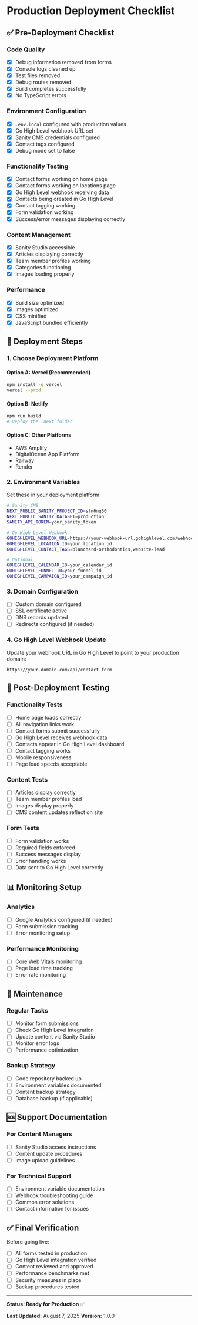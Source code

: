 # Production Deployment Checklist

## ✅ **Pre-Deployment Checklist**

### **Code Quality**
- [x] Debug information removed from forms
- [x] Console logs cleaned up
- [x] Test files removed
- [x] Debug routes removed
- [x] Build completes successfully
- [x] No TypeScript errors

### **Environment Configuration**
- [x] `.env.local` configured with production values
- [x] Go High Level webhook URL set
- [x] Sanity CMS credentials configured
- [x] Contact tags configured
- [x] Debug mode set to false

### **Functionality Testing**
- [x] Contact forms working on home page
- [x] Contact forms working on locations page
- [x] Go High Level webhook receiving data
- [x] Contacts being created in Go High Level
- [x] Contact tagging working
- [x] Form validation working
- [x] Success/error messages displaying correctly

### **Content Management**
- [x] Sanity Studio accessible
- [x] Articles displaying correctly
- [x] Team member profiles working
- [x] Categories functioning
- [x] Images loading properly

### **Performance**
- [x] Build size optimized
- [x] Images optimized
- [x] CSS minified
- [x] JavaScript bundled efficiently

## 🚀 **Deployment Steps**

### **1. Choose Deployment Platform**

#### **Option A: Vercel (Recommended)**
```bash
npm install -g vercel
vercel --prod
```

#### **Option B: Netlify**
```bash
npm run build
# Deploy the .next folder
```

#### **Option C: Other Platforms**
- AWS Amplify
- DigitalOcean App Platform
- Railway
- Render

### **2. Environment Variables**

Set these in your deployment platform:

```bash
# Sanity CMS
NEXT_PUBLIC_SANITY_PROJECT_ID=sln6nq50
NEXT_PUBLIC_SANITY_DATASET=production
SANITY_API_TOKEN=your_sanity_token

# Go High Level Webhook
GOHIGHLEVEL_WEBHOOK_URL=https://your-webhook-url.gohighlevel.com/webhook
GOHIGHLEVEL_LOCATION_ID=your_location_id
GOHIGHLEVEL_CONTACT_TAGS=blanchard-orthodontics,website-lead

# Optional
GOHIGHLEVEL_CALENDAR_ID=your_calendar_id
GOHIGHLEVEL_FUNNEL_ID=your_funnel_id
GOHIGHLEVEL_CAMPAIGN_ID=your_campaign_id
```

### **3. Domain Configuration**

- [ ] Custom domain configured
- [ ] SSL certificate active
- [ ] DNS records updated
- [ ] Redirects configured (if needed)

### **4. Go High Level Webhook Update**

Update your webhook URL in Go High Level to point to your production domain:

```
https://your-domain.com/api/contact-form
```

## 🧪 **Post-Deployment Testing**

### **Functionality Tests**
- [ ] Home page loads correctly
- [ ] All navigation links work
- [ ] Contact forms submit successfully
- [ ] Go High Level receives webhook data
- [ ] Contacts appear in Go High Level dashboard
- [ ] Contact tagging works
- [ ] Mobile responsiveness
- [ ] Page load speeds acceptable

### **Content Tests**
- [ ] Articles display correctly
- [ ] Team member profiles load
- [ ] Images display properly
- [ ] CMS content updates reflect on site

### **Form Tests**
- [ ] Form validation works
- [ ] Required fields enforced
- [ ] Success messages display
- [ ] Error handling works
- [ ] Data sent to Go High Level correctly

## 📊 **Monitoring Setup**

### **Analytics**
- [ ] Google Analytics configured (if needed)
- [ ] Form submission tracking
- [ ] Error monitoring setup

### **Performance Monitoring**
- [ ] Core Web Vitals monitoring
- [ ] Page load time tracking
- [ ] Error rate monitoring

## 🔧 **Maintenance**

### **Regular Tasks**
- [ ] Monitor form submissions
- [ ] Check Go High Level integration
- [ ] Update content via Sanity Studio
- [ ] Monitor error logs
- [ ] Performance optimization

### **Backup Strategy**
- [ ] Code repository backed up
- [ ] Environment variables documented
- [ ] Content backup strategy
- [ ] Database backup (if applicable)

## 🆘 **Support Documentation**

### **For Content Managers**
- [ ] Sanity Studio access instructions
- [ ] Content update procedures
- [ ] Image upload guidelines

### **For Technical Support**
- [ ] Environment variable documentation
- [ ] Webhook troubleshooting guide
- [ ] Common error solutions
- [ ] Contact information for issues

## ✅ **Final Verification**

Before going live:
- [ ] All forms tested in production
- [ ] Go High Level integration verified
- [ ] Content reviewed and approved
- [ ] Performance benchmarks met
- [ ] Security measures in place
- [ ] Backup procedures tested

---

**Status: Ready for Production** ✅

**Last Updated:** August 7, 2025
**Version:** 1.0.0
